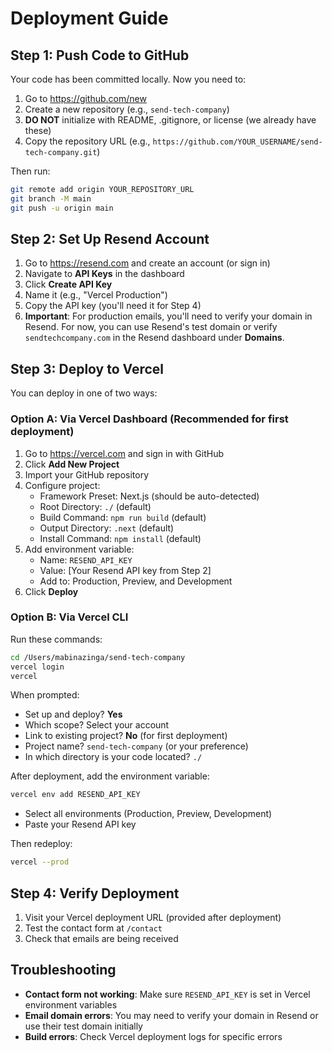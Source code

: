 # Deployment Guide

## Step 1: Push Code to GitHub

Your code has been committed locally. Now you need to:

1. Go to https://github.com/new
2. Create a new repository (e.g., `send-tech-company`)
3. **DO NOT** initialize with README, .gitignore, or license (we already have these)
4. Copy the repository URL (e.g., `https://github.com/YOUR_USERNAME/send-tech-company.git`)

Then run:
```bash
git remote add origin YOUR_REPOSITORY_URL
git branch -M main
git push -u origin main
```

## Step 2: Set Up Resend Account

1. Go to https://resend.com and create an account (or sign in)
2. Navigate to **API Keys** in the dashboard
3. Click **Create API Key**
4. Name it (e.g., "Vercel Production")
5. Copy the API key (you'll need it for Step 4)
6. **Important**: For production emails, you'll need to verify your domain in Resend. For now, you can use Resend's test domain or verify `sendtechcompany.com` in the Resend dashboard under **Domains**.

## Step 3: Deploy to Vercel

You can deploy in one of two ways:

### Option A: Via Vercel Dashboard (Recommended for first deployment)
1. Go to https://vercel.com and sign in with GitHub
2. Click **Add New Project**
3. Import your GitHub repository
4. Configure project:
   - Framework Preset: Next.js (should be auto-detected)
   - Root Directory: `./` (default)
   - Build Command: `npm run build` (default)
   - Output Directory: `.next` (default)
   - Install Command: `npm install` (default)
5. Add environment variable:
   - Name: `RESEND_API_KEY`
   - Value: [Your Resend API key from Step 2]
   - Add to: Production, Preview, and Development
6. Click **Deploy**

### Option B: Via Vercel CLI
Run these commands:
```bash
cd /Users/mabinazinga/send-tech-company
vercel login
vercel
```

When prompted:
- Set up and deploy? **Yes**
- Which scope? Select your account
- Link to existing project? **No** (for first deployment)
- Project name? `send-tech-company` (or your preference)
- In which directory is your code located? `./`

After deployment, add the environment variable:
```bash
vercel env add RESEND_API_KEY
```
- Select all environments (Production, Preview, Development)
- Paste your Resend API key

Then redeploy:
```bash
vercel --prod
```

## Step 4: Verify Deployment

1. Visit your Vercel deployment URL (provided after deployment)
2. Test the contact form at `/contact`
3. Check that emails are being received

## Troubleshooting

- **Contact form not working**: Make sure `RESEND_API_KEY` is set in Vercel environment variables
- **Email domain errors**: You may need to verify your domain in Resend or use their test domain initially
- **Build errors**: Check Vercel deployment logs for specific errors

